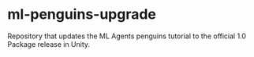 # ml-penguins-upgrade
Repository that updates the ML Agents penguins tutorial to the official 1.0 Package release in Unity.
